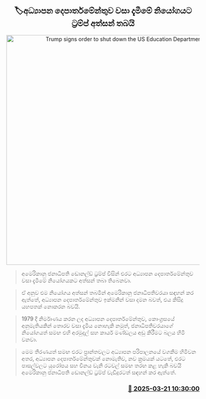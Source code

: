 <p align='center'><b><h2 align='center' title='Trump signs order to shut down the US Education Department'>🏷අධ්‍යාපන දෙපාර්තමේන්තුව වසා දැමීමේ නියෝගයට ට්‍රම්ප් අත්සන් තබයි</h2></b></p>
<p align='center'><img src='https://helakuru.sgp1.cdn.digitaloceanspaces.com/esana/images/lib/trump-education.jpg' width='600' alt='Trump signs order to shut down the US Education Department'></p>

> අම‍ෙරිකානු ජනාධිපති ඩොනල්ඩ් ට්‍රම්ප් විසින් එරට අධ්‍යාපන දෙපාර්තමේන්තුව වසා දැමීමේ නියෝගයකට අත්සන් තබා තිබෙනවා.

> ඒ අනුව එම නියෝගය අත්සන් තබමින් අමෙරිකානු ජනාධිපතිවරයා සඳහන් කර ඇත්තේ, අධ්‍යාපන දෙපාර්තමේන්තුව ඉක්මනින් වසා දමන බවත්, එය කිසිදු යහපතක් නොකරන බවයි.

> 1979 දී නිර්මාණය කරන ලද අධ්‍යාපන දෙපාර්තමේන්තුව, කොංග්‍රසයේ අනුමැතියකින් තොරව වසා දැමිය නොහැකි නමුත්, ජනාධිපතිවරයාගේ නියෝගයත් සමඟ එහි අරමුදල් සහ කාර්ය මණ්ඩලය අඩු කිරීමට බලය හිමි වනවා.

> මෙම තීරණයත් සමඟ එරට ප්‍රාන්තවලට අධ්‍යාපන පරිපාලනයේ වගකීම හිමිවන අතර, අධ්‍යාපන දෙපාර්තමේන්තුවක් නොමැතිව, නව ක්‍රමයක් යටතේ, එරට පාසල්වලට යුරෝපය සහ චීනය වැනි රටවල් සමඟ තරඟ කළ හැකි බවයි අමෙරිකානු ජනාධිපති ඩොනල්ඩ් ට්‍රම්ප් වැඩිදුරටත් සඳහන් කර ඇත්තේ.



<h3 align='right'><a href='https://www.helakuru.lk/esana/p/108515/'>📅 2025-03-21 10:30:00</a></h3>
